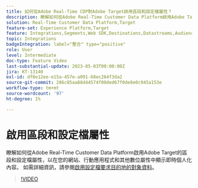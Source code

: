 ```yaml
---
title: 如何從Adobe Real-Time CDP對Adobe Target啟用區段和設定檔屬性？
description: 瞭解如何從Adobe Real-Time Customer Data Platform啟用Adobe Target的區段和設定檔屬性，以在您的網站、行動應用程式和其他數位屬性中顯示即時個人化內容。
solution: Real-Time Customer Data Platform,Target
feature-set: Experience Platform,Target
feature: Integrations,Segments,Web SDK,Destinations,Datastreams,Audiences,Experience Targeting
topic: Integrations
badgeIntegration: label="整合" type="positive"
role: User
level: Intermediate
doc-type: Feature Video
last-substantial-update: 2023-05-03T00:00:00Z
jira: KT-13140
exl-id: df0e12ee-e15a-457e-a091-68ec264f3da2
source-git-commit: 286c85aa88d44574f00ded67f0de8e0c945a153e
workflow-type: tm+mt
source-wordcount: '97'
ht-degree: 1%

---
```


# 啟用區段和設定檔屬性

瞭解如何從Adobe Real-Time Customer Data Platform啟用Adobe Target的區段和設定檔屬性，以在您的網站、行動應用程式和其他數位屬性中顯示即時個人化內容。 如需詳細資訊，請參閱[啟用設定檔要求目的地的對象資料](https://experienceleague.adobe.com/docs/experience-platform/destinations/ui/activate/activate-profile-request-destinations.html)。


>[!VIDEO](https://video.tv.adobe.com/v/3419036/?learn=on&enablevpops)
